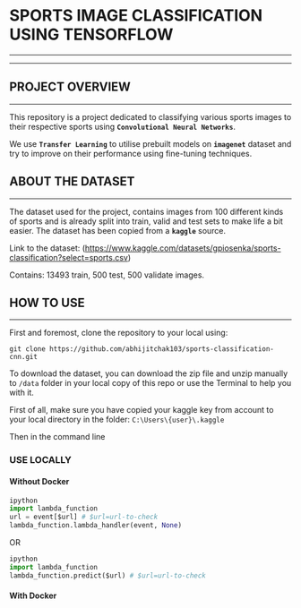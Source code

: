 # SPORTS IMAGE CLASSIFICATION USING TENSORFLOW
---------------------------------------------------------------------------------
---------------------------------------------------------------------------------

## PROJECT OVERVIEW
---------------------------------------------------------------------------------

This repository is a project dedicated to classifying various sports images to their respective sports using __`Convolutional Neural Networks`__.

We use __`Transfer Learning`__ to utilise prebuilt models on __`imagenet`__ dataset and try to improve on their performance using fine-tuning techniques.

## ABOUT THE DATASET
---------------------------------------------------------------------------------

The dataset used for the project, contains images from 100 different kinds of sports and is already split into train, valid and test sets to make life a bit easier. The dataset has been copied from a __`kaggle`__ source.

Link to the dataset: (https://www.kaggle.com/datasets/gpiosenka/sports-classification?select=sports.csv)

Contains: 13493 train, 500 test, 500 validate images.

## HOW TO USE
----------------------------------------------------------------------------------

First and foremost, clone the repository to your local using:

`git clone https://github.com/abhijitchak103/sports-classification-cnn.git`

To download the dataset, you can download the zip file and unzip manually to `/data` folder in your local copy of this repo or use the Terminal to help you with it.

First of all, make sure you have copied your kaggle key from account to your local directory in the folder: 
`C:\Users\{user}\.kaggle`

Then in the command line

### USE LOCALLY

#### Without Docker

```python
ipython
import lambda_function
url = event[$url] # $url=url-to-check
lambda_function.lambda_handler(event, None)
```
OR
```python
ipython
import lambda_function
lambda_function.predict($url) # $url=url-to-check
```
#### With Docker
